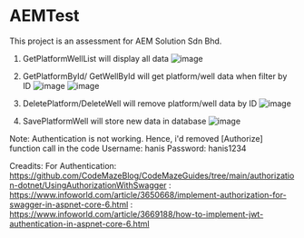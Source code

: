 # AEMTest

This project is an assessment for AEM Solution Sdn Bhd.

1. GetPlatformWellList will display all data
    ![image](https://github.com/hanisfarisha/AEMAssessment/assets/32251461/40fa4946-b283-4275-8bb3-041504f8a6d8)

2. GetPlatformById/ GetWellById will get platform/well data when filter by ID
   ![image](https://github.com/hanisfarisha/AEMAssessment/assets/32251461/5300067a-2c60-4a97-a566-26ba2480f37a)
   ![image](https://github.com/hanisfarisha/AEMAssessment/assets/32251461/c0d60238-0d45-4a11-bd2f-9ac5160535c4)

3. DeletePlatform/DeleteWell will remove platform/well data by ID
   ![image](https://github.com/hanisfarisha/AEMAssessment/assets/32251461/55f9dde0-cdd6-418b-9a27-81822f55b0f7)

4. SavePlatformWell will store new data in database
   ![image](https://github.com/hanisfarisha/AEMAssessment/assets/32251461/03d156ac-1858-4fed-b13b-f714faf6a4ef)

Note: Authentication is not working. Hence, i'd removed [Authorize] function call in the code
Username: hanis
Password: hanis1234

Creadits:
For Authentication: https://github.com/CodeMazeBlog/CodeMazeGuides/tree/main/authorization-dotnet/UsingAuthorizationWithSwagger
                  : https://www.infoworld.com/article/3650668/implement-authorization-for-swagger-in-aspnet-core-6.html
                  : https://www.infoworld.com/article/3669188/how-to-implement-jwt-authentication-in-aspnet-core-6.html
